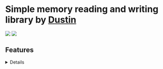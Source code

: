 # Simple memory reading and writing library by [Dustin](https://github.com/Dustin21335)

[![](https://img.shields.io/nuget/v/SimpleMemoryReading.svg?style=for-the-badge)](https://www.nuget.org/packages/SimpleMemoryReading/)
[![](https://img.shields.io/nuget/dt/SimpleMemoryReading.svg?style=for-the-badge)](https://www.nuget.org/packages/SimpleMemoryReading/)

## Features
<details>

  ### Simple Memory Reading

  #### Initializing
  - **Simple Memory Reading (String) (SimpleMemoryReading):** Initializes using the name of the process.
  - **Simple Memory Reading (Int) (SimpleMemoryReading):** Initializes using the process ID.
  - **Simple Memory Reading (Process) (SimpleMemoryReading):** Initializes using Process.
  
  #### Properties
  - **Process () (Process):** Gets the process
  - **Handle () (IntPtr):** Gets the process handle
  - **Is 64 () (Bool):** Gets if the process is 64 bit
  - **All Regions () (List<Imports.Region>):** Gets all regions of the process
  - **Module Memory Regions () (List<Imports.Region>):** Gets module regions of the process
  - **Mapped Memory Regions () (List<Imports.Region>):** Gets mapped regions of the process
  - **Private Memory Regions () (List<Imports.Region>):** Gets private regions of the process
  - **Free Memory Regions () (List<Imports.Region>):** Gets free regions of the process
  - **Reserved Memory Regions () (List<Imports.Region>):** Gets reserved regions of the process
  
  #### Methods
  - **Initialize (Process) ():** Used for initializing
  - **Get Module (String) (ProcessModule):** Gets Process Module
  - **Get Module Base (String) (IntPtr):** Gets Process Module address base intptr
  - **Get Regions () (Imports.Region):** Gets all regions in the process
  - **Read Bytes (Byte[]) (IntPtr, Int, IntPtr[]):** Gets bytes from an address 
  - **Read Bytes (Byte[]) (IntPtr, IntPtr[]):** Gets bytes from an address
  - **Read Pointer (IntPtr) (IntPtr, IntPtr[]):** Gets the address the provided address points to
  - **Read (T) (IntPtr, IntPtr[]):** Gets the value of any single value excluding strings
  - **Read Array (T[]) (IntPtr, IntPtr[]):** Gets the value of any array value
  - **Read String (String) (IntPtr, Int, Encoding, IntPtr[]):** Gets the value of a string
  - **Write Bytes (Bool) (IntPtr, Byte[], Int, IntPtr[]):** Write bytes to an address
  - **Write Bytes (Bool) (IntPtr, Byte[], IntPtr[]):** Write bytes to an address
  - **Write (bool) (IntPtr, T, IntPtr[]):** Writes the value of any single value excluding strings
  - **Write Array (Bool) (IntPtr, T[], IntPtr[]):** Write the value of any array value
  - **Write String (Bool) (IntPtr, String, Encoding, IntPtr[]):** Writes the value of a string
  - **AOB Scan Region (List<IntPtr>) (Imports.Region, byte[], Masks):** Scans a region that use a specific array of bytes
  - **AOB Scan Region (List<IntPtr>) (Imports.Region, String, String, Masks):** Scans a region that use a specific array of bytes 
  - **AOB Scan Regions (List<IntPtr>) (Imports.Region, byte[], Masks):** Scans regions that use a specific array of bytes
  - **AOB Scan Regions (List<IntPtr>) (Imports.Region, String, String, Masks):** Scans regions that use a specific array of bytes 
  - **AOB Scan Module Regions (List<IntPtr>) (String, String, String, Masks):** Scans the regions of a specific module
  - **AOB Scan Module Regions (List<IntPtr>) (ProcessModule, String, String, Masks):** Scans the regions of a specific module
  - **AOB Scan Module Regions (List<IntPtr>) (String, String, Masks):** Scans all module regions that use a specific array of bytes
  - **AOB Scan Mapped Regions (List<IntPtr>) (String, String, Masks):** Scans all mapped regions that use a specific array of bytes
  - **AOB Scan Private Regions (List<IntPtr>) (String, String, Masks):** Scans all private regions that use a specific array of bytes
  - **AOB Scan Free Regions (List<IntPtr>) (String, String, Masks):** Scans all free regions that use a specific array of bytes
  - **AOB Scan Reserved Regions (List<IntPtr>) (String, String, Masks):** Scans all reserved regions that use a specific array of bytes
  - **Pattern To Bytes (List<IntPtr>) (String, String):** Converts a string to bytes

  ### Imports

  - **Region (IntPtr, IntPtr, MemoryProtect, IntPtr, MemoryState, MemoryProtect, MemoryType):** This contains BaseAddress, AllocationBase, AllocationProtect, RegionSize, State, Protect, Type
  - **MemoryState (Uint):** This contains Commit, Reserve, Free
  - **MemoryType (Uint):** This contains Private, Mapped, Image
  - **MemoryProtect (Uint):** This contains NoAccess, ReadOnly, ReadWrite, WriteCopy, Execute, ExecuteRead, ExecuteReadCopy, Guard, NoCache, WriteCombine

  ### Masks

  #### Initializing
  - **Masks (Uint):** Initializes using Uint
  
    #### Properties
  - **ReadableMask (Mask):** This contains the ReadOnly, ReadWrite, ExecuteRead, ExecuteReadWrite, ExecuteWriteCopy, and WriteCopy from MemoryProtect
  - **WritableMask (Mask):** This contains the ReadWrite, ExecuteReadWrite, ExecuteReadCopy, ExecuteWriteCopy, WriteCopy from MemoryProtect

</details>

